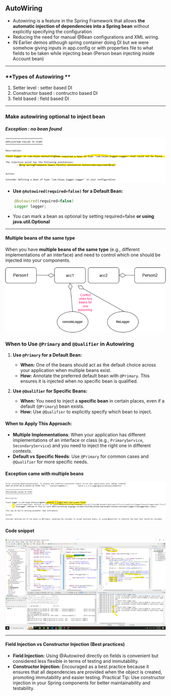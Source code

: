 ## AutoWiring 
-  Autowiring is a feature in the Spring Framework that allows **the automatic injection of dependencies into a Spring bean** without explicitly specifying the configuration
-  Reducing the need for manual @Bean configurations and XML wiring.
-  IN Earlier demos although spring container doing DI but we were somehow giving inputs in app.config or with properties file to what fields to be taken while injecting bean (Person bean injecting inside Account bean) 
---
### **Types of Autowiring **
1. Setter level : setter based DI
2. Constructor based :  contructro based DI
3. field based  : field based DI


---

### Make autowiring optional to inject bean
#### *Exception : no bean found*
![](optional_autowiring.png)
- **Use `@Autowired(required=false)` for a Default Bean:**
```java
	@Autowired(required=false)
	Logger logger;
```
- You can mark a bean as optional by setting required=false **or using java.util.Optional**
---
#### **Multiple beans of the same type**
When you have **multiple beans of the same type** (e.g., different implementations of an interface) and need to control which one should be injected into your components.

![](bean_conflict_autowire.png)
### When to Use `@Primary` and `@Qualifier` in Autowiring




1. **Use `@Primary` for a Default Bean:**
   - **When:** One of the beans should act as the default choice across your application when multiple beans exist.
   - **How:** Annotate the preferred default bean with `@Primary`. This ensures it is injected when no specific bean is qualified.
  

2. **Use `@Qualifier` for Specific Beans:**
   - **When:** You need to inject a **specific bean** in certain places, even if a default (`@Primary`) bean exists.
   - **How:** Use `@Qualifier` to explicitly specify which bean to inject.

#### **When to Apply This Approach:**
- **Multiple Implementations**: When your application has different implementations of an interface or class (e.g., `PrimaryService`, `SecondaryService`) and you need to inject the right one in different contexts.
- **Default vs Specific Needs**: Use `@Primary` for common cases and `@Qualifier` for more specific needs.

#### **Exception came with multiple beans**
![](handle_two_beans_in_autowire.png)

#### **Code snippet**
![](handle_two_beans_in_autowire2.png)

---

####  **Field Injection vs Constructor Injection (Best practices)**
- **Field Injection:** Using @Autowired directly on fields is convenient but considered less flexible in terms of testing and immutability.
- **Constructor Injection:** Encouraged as a best practice because it ensures that all dependencies are provided when the object is created, promoting immutability and easier testing.
Practical Tip: Use constructor injection in your Spring components for better maintainability and testability.
